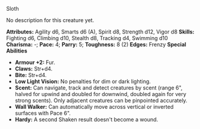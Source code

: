 Sloth

No description for this creature yet.

**Attributes:** Agility d6, Smarts d6 (A), Spirit d8, Strength d12,
Vigor d8
**Skills:** Fighting d6, Climbing d10, Stealth d8, Tracking d4, Swimming
d10
**Charisma:** -; **Pace:** 4; **Parry:** 5; **Toughness:** 8 (2)
**Edges:** Frenzy
**Special Abilities**
- **Armour +2:** Fur.
- **Claws:** Str+d4.
- **Bite:** Str+d4.
- **Low Light Vision:** No penalties for dim or dark lighting.
- **Scent:** Can navigate, track and detect creatures by scent (range
6", halved for upwind and doubled for downwind, doubled again for very
strong scents). Only adjacent creatures can be pinpointed accurately.
- **Wall Walker:** Can automatically move across vertical or inverted
surfaces with Pace 6".
- **Hardy:** A second Shaken result doesn't become a wound.

